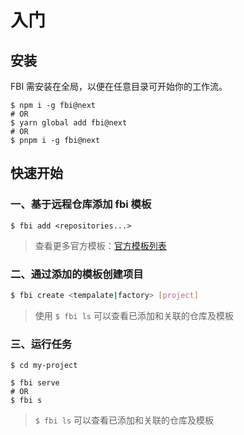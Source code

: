 # 入门

## 安装

FBI 需安装在全局，以便在任意目录可开始你的工作流。

```shell
$ npm i -g fbi@next
# OR
$ yarn global add fbi@next
# OR
$ pnpm i -g fbi@next
```

## 快速开始

### 一、基于远程仓库添加 fbi 模板

```
$ fbi add <repositories...>
```

> 查看更多官方模板：[官方模板列表](/pages/4x/more.md)

### 二、通过添加的模板创建项目

```bash
$ fbi create <tempalate|factory> [project]
```

> 使用 `$ fbi ls` 可以查看已添加和关联的仓库及模板

### 三、运行任务

```shell
$ cd my-project

$ fbi serve
# OR
$ fbi s
```

> `$ fbi ls` 可以查看已添加和关联的仓库及模板
